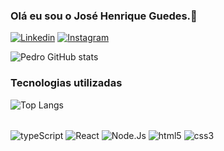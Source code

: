 ### Olá eu sou o José Henrique Guedes.👋

[![Linkedin](https://img.shields.io/badge/LinkedIn-0077B5?style=for-the-badge&logo=linkedin&logoColor=white)](https://www.linkedin.com/in/jose-henrique-guedes-37a4a5233/)
[![Instagram](https://img.shields.io/badge/Instagram-E4405F?style=for-the-badge&logo=instagram&logoColor=white)](https://www.instagram.com/josehenriqueguedes_/)


![Pedro GitHub stats](https://github-readme-stats.vercel.app/api?username=Pedrovitor3&show_icons=true&theme=dracula)

### Tecnologias utilizadas
![Top Langs](https://github-readme-stats.vercel.app/api/top-langs/?username=Pedrovitor3&layout=compact)

<div style="display: inline_block"> 
  <br/>
  <img align="center" alt="typeScript" src="https://img.shields.io/badge/TypeScript-007ACC?style=for-the-badge&logo=typescript&logoColor=white" />
  <img align="center" alt="React" src="https://img.shields.io/badge/React-20232A?style=for-the-badge&logo=react&logoColor=61DAFB" />
  <img align="center" alt="Node.Js" src="https://img.shields.io/badge/Node.js-43853D?style=for-the-badge&logo=node.js&logoColor=white" />
  <img align="center" alt="html5" src="https://img.shields.io/badge/HTML5-E34F26?style=for-the-badge&logo=html5&logoColor=white" />
  <img align="center" alt="css3" src="https://img.shields.io/badge/CSS3-1572B6?style=for-the-badge&logo=css3&logoColor=white" />
</div> <br/>
